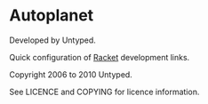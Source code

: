 Autoplanet
==========

Developed by Untyped.

Quick configuration of [Racket][1] development links.

Copyright 2006 to 2010 Untyped.

See LICENCE and COPYING for licence information.

[1]: http://www.racket-lang.org
